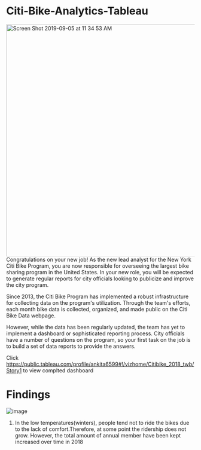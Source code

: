 # Citi-Bike-Analytics-Tableau

<img width="621" alt="Screen Shot 2019-09-05 at 11 34 53 AM" src="https://user-images.githubusercontent.com/49076702/64369477-4852a100-cfd1-11e9-8354-3218f82eb734.png">
Congratulations on your new job! As the new lead analyst for the New York Citi Bike Program, you are now responsible for overseeing the largest bike sharing program in the United States. In your new role, you will be expected to generate regular reports for city officials looking to publicize and improve the city program.

Since 2013, the Citi Bike Program has implemented a robust infrastructure for collecting data on the program's utilization. Through the team's efforts, each month bike data is collected, organized, and made public on the Citi Bike Data webpage.

However, while the data has been regularly updated, the team has yet to implement a dashboard or sophisticated reporting process. City officials have a number of questions on the program, so your first task on the job is to build a set of data reports to provide the answers.

Click https://public.tableau.com/profile/ankita6599#!/vizhome/Citibike_2018_twb/Story1 to view complted dashboard

# Findings

![image](https://user-images.githubusercontent.com/49076702/64370131-a92ea900-cfd2-11e9-816b-976b49d15b27.png)

1) In the low temperatures(winters), people tend not to ride the bikes due to the lack of comfort.Therefore, at some point the ridership does not grow. However, the total amount of annual member have been kept increased over time in 2018
